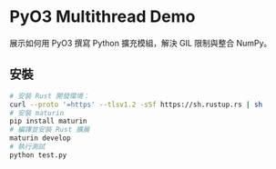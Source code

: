 # PyO3 Multithread Demo

展示如何用 PyO3 撰寫 Python 擴充模組，解決 GIL 限制與整合 NumPy。

## 安裝

```bash
# 安裝 Rust 開發環境：
curl --proto '=https' --tlsv1.2 -sSf https://sh.rustup.rs | sh
# 安裝 maturin
pip install maturin
# 編譯並安裝 Rust 擴展
maturin develop
# 執行測試
python test.py
```

